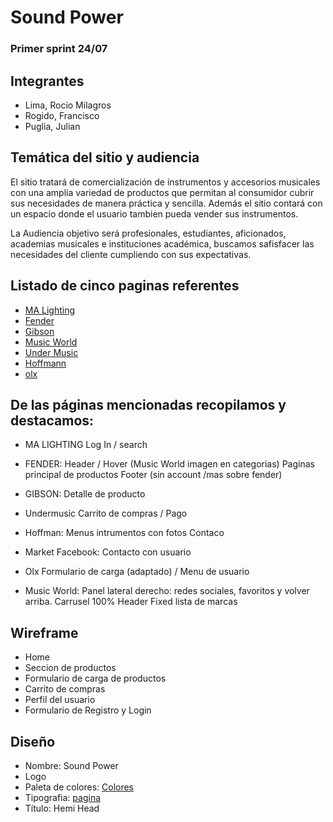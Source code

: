 # Sound Power
### Primer sprint 24/07
## Integrantes
* Lima, Rocio Milagros
* Rogido, Francisco
* Puglia, Julian
## Temática del sitio y audiencia
El sitio tratará de comercialización de instrumentos y accesorios musicales con una amplia variedad de productos que permitan al consumidor cubrir sus necesidades de manera práctica y sencilla. Además el sitio contará con un espacio donde el usuario tambien pueda vender sus instrumentos.


La Audiencia objetivo será profesionales, estudiantes, aficionados, academias musicales e instituciones académica, buscamos safisfacer las necesidades  del cliente cumpliendo con sus expectativas.
## Listado de cinco paginas referentes
* [MA Lighting](https://www.malighting.com/)
* [Fender](https://shop.fender.com/es/intl/start)
* [Gibson](https://www.gibson.com/)
* [Music World](https://www.musicworld.cl/)
* [Under Music](http://www.undermusic.com.ar/web/)
* [Hoffmann](https://www.hoffmannmusica.com.ar/)
* [olx](https://www.olx.com.ar/)

## De las páginas mencionadas recopilamos y destacamos:

* MA LIGHTING
Log In / search

* FENDER:
Header / Hover (Music World imagen en categorias)
Paginas principal de productos
Footer (sin account /mas sobre fender)

* GIBSON:
Detalle de producto

* Undermusic
Carrito de compras / Pago

* Hoffman:
Menus intrumentos con fotos
Contaco

* Market Facebook:
Contacto con usuario

* Olx
Formulario de carga (adaptado) / Menu de usuario

* Music World:
Panel lateral derecho: redes sociales, favoritos y volver arriba.
Carrusel 100%
Header Fixed
lista de marcas

## Wireframe
- Home
- Seccion de productos
- Formulario de carga de productos
- Carrito de compras
- Perfil del usuario
- Formulario de Registro y Login
## Diseño
* Nombre: Sound Power
* Logo
* Paleta de colores: [Colores](https://colorhunt.co/palette/74172)
* Tipografia: [pagina](https://www.1001fonts.com/)
* Título: Hemi Head
